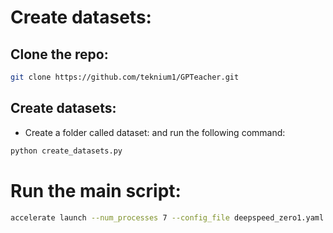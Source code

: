 





<!-- ```bash
docker run --gpus "device=0" -p 8080:80 -v $PWD/data:/data --pull always ghcr.io/huggingface/text-embeddings-inference:1.6 --model-id BAAI/bge-large-en-v1.5 --auto-truncate --max-client-batch-size 128
``` -->


# Create datasets:


## Clone the repo:

```bash
git clone https://github.com/teknium1/GPTeacher.git
```


## Create datasets:

- Create a folder called dataset:
and run the following command:
```bash
python create_datasets.py
```



# Run the main script:

```bash
accelerate launch --num_processes 7 --config_file deepspeed_zero1.yaml grpo_training_3.py --config grpo-qwen-2.5-r1.yaml
```


